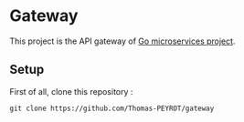 # Gateway

This project is the API gateway of [Go microservices project](https://github.com/Thomas-PEYROT/go-microservices-architecture).

## Setup

First of all, clone this repository :

```
git clone https://github.com/Thomas-PEYROT/gateway
```